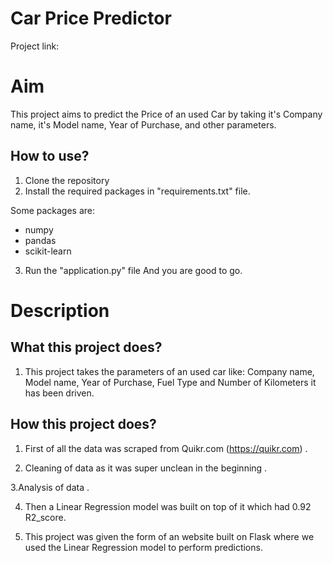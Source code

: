 # Car Price Predictor

Project link: 

# Aim

This project aims to predict the Price of an used Car by taking it's Company name, it's Model name, Year of Purchase, and other parameters.

## How to use?

1. Clone the repository
2. Install the required packages in "requirements.txt" file.

Some packages are:
 - numpy 
 - pandas 
 - scikit-learn

3. Run the "application.py" file
And you are good to go. 

# Description

## What this project does?

1. This project takes the parameters of an used car like: Company name, Model name, Year of Purchase, Fuel Type and Number of Kilometers it has been driven.

## How this project does?

1. First of all the data was scraped from Quikr.com (https://quikr.com) . 

2. Cleaning of data as it was super unclean in the beginning .

3.Analysis of data .

4. Then a Linear Regression model was built on top of it which had 0.92 R2_score.

5. This project was given the form of an website built on Flask where we used the Linear Regression model to perform predictions.

